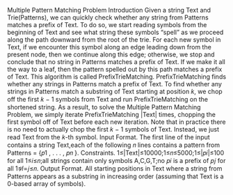 Multiple Pattern Matching
Problem Introduction
Given a string Text and Trie(Patterns), we can quickly check whether any string from Patterns matches a prefix of Text.
To do so, we start reading symbols from the beginning of Text and see what string these symbols “spell” as we proceed along the path downward from the root of the trie.
For each new symbol in Text, if we encounter this symbol along an edge leading down from the present node, then we continue along this edge; otherwise, we stop and conclude that no string in Patterns matches a prefix of Text.
If we make it all the way to a leaf, then the pattern spelled out by this path matches a prefix of Text.
This algorithm is called PrefixTrieMatching.
PrefixTrieMatching finds whether any strings in Patterns match a prefix of Text.
To find whether any strings in Patterns match a substring of Text starting at position 𝑘, we chop off the first 𝑘 − 1 symbols from Text and run PrefixTrieMatching on the shortened string.
As a result, to solve the Multiple Pattern Matching Problem, we simply iterate PrefixTrieMatching |Text| times, chopping the first symbol off of Text before each new iteration.
Note that in practice there is no need to actually chop the first 𝑘 − 1 symbols of Text.
Instead, we just read Text from the 𝑘-th symbol.
Input Format. The first line of the input contains a string Text,each of the following 𝑛 lines contains a pattern from Patterns = {𝑝1 , . . . , 𝑝𝑛 }.
Constraints. 1≤|Text|≤10000;1≤𝑛≤5000;1≤|𝑝𝑖|≤100 for all 1≤𝑖≤𝑛;all strings contain only symbols A,C,G,T;no 𝑝𝑖 is a prefix of 𝑝𝑗 for all 1≤𝑖̸=𝑗≤𝑛.
Output Format. All starting positions in Text where a string from Patterns appears as a substring in
increasing order (assuming that Text is a 0-based array of symbols).
